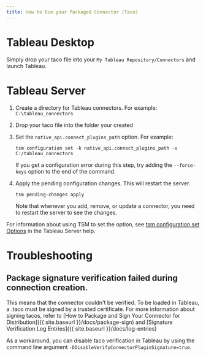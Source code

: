 ```yaml
---
title: How to Run your Packaged Connector (Taco)
---
```


# Tableau Desktop
Simply drop your taco file into your `My Tableau Repository/Connectors` and launch Tableau.

# Tableau Server
1. Create a directory for Tableau connectors. For example: `C:\tableau_connectors`
1. Drop your taco file into the folder your created
1. Set the `native_api.connect_plugins_path` option. For example:

    ```
    tsm configuration set -k native_api.connect_plugins_path -v C:/tableau_connectors
    ```

    If you get a configuration error during this step, try adding the `--force-keys` option to the end of the command.

1. Apply the pending configuration changes.  This will restart the server.

    ```
    tsm pending-changes apply
    ```

    Note that whenever you add, remove, or update a connector, you need to restart the server to see the changes.

For information about using TSM to set the option, see [tsm configuration set Options](https://onlinehelp.tableau.com/current/server-linux/en-us/cli_configuration-set_tsm.htm) in the Tableau Server help.

# Troubleshooting

## Package signature verification failed during connection creation.
This means that the connector couldn't be verified. To be loaded in Tableau, a .taco must be signed by a trusted certificate. For more information about signing tacos, refer to [How to Package and Sign Your Connector for Distribution]({{ site.baseurl }}/docs/package-sign) and [Signature Verification Log Entries]({{ site.baseurl }}/docs/log-entries)

As a workaround, you can disable taco verification in Tableau by using the command line argument `-DDisableVerifyConnectorPluginSignature=true`.
